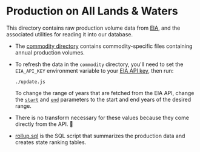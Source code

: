 # Production on All Lands & Waters
This directory contains raw production volume data from [EIA], and the
associated utilities for reading it into our database.

* The [commodity directory](commodity/) contains commodity-specific files
  containing annual production volumes.
* To refresh the data in the `commodity` directory, you'll need to set the
  `EIA_API_KEY` environment variable to your [EIA API key], then run:

  ```
  ./update.js
  ```

  To change the range of years that are fetched from the EIA API, change the
  [`start`](./update.js#L17) and [`end`](./update#L18) parameters to the start
  and end years of the desired range.
* There is no transform necessary for these values because they come directly
  from the API. :tada:
* [rollup.sql](rollup.sql) is the SQL script that summarizes the production
  data and creates state ranking tables.

[EIA]: http://www.eia.gov/
[EIA API key]: http://www.eia.gov/opendata/register.cfm

